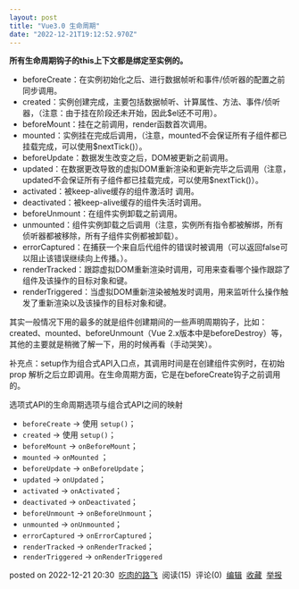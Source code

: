 ```yaml
---
layout: post
title: "Vue3.0 生命周期"
date: "2022-12-21T19:12:52.970Z"
---
```

**所有生命周期钩子的this上下文都是绑定至实例的。**

*   beforeCreate：在实例初始化之后、进行数据帧听和事件/侦听器的配置之前同步调用。
*   created：实例创建完成，主要包括数据帧听、计算属性、方法、事件/侦听器，（注意：由于挂在阶段还未开始，因此$el还不可用）。
*   beforeMount：挂在之前调用，render函数首次调用。
*   mounted：实例挂在完成后调用，（注意，mounted不会保证所有子组件都已挂载完成，可以使用$nextTick()）。
*   beforeUpdate：数据发生改变之后，DOM被更新之前调用。
*   updated：在数据更改导致的虚拟DOM重新渲染和更新完毕之后调用（注意，updated不会保证所有子组件都已挂载完成，可以使用$nextTick()）。
*   activated：被keep-alive缓存的组件激活时 调用。
*   deactivated：被keep-alive缓存的组件失活时调用。
*   beforeUnmount：在组件实例卸载之前调用。
*   unmounted：组件实例卸载之后调用（注意，实例所有指令都被解绑，所有侦听器都被移除，所有子组件实例都被卸载）。
*   errorCaptured：在捕获一个来自后代组件的错误时被调用（可以返回false可以阻止该错误继续向上传播。）。
*   renderTracked：跟踪虚拟DOM重新渲染时调用，可用来查看哪个操作跟踪了组件及该操作的目标对象和键。
*   renderTriggered：当虚拟DOM重新渲染被触发时调用，用来监听什么操作触发了重新渲染以及该操作的目标对象和键。

其实一般情况下用的最多的就是组件创建期间的一些声明周期钩子，比如：created、mounted、beforeUnmount（Vue 2.x版本中是beforeDestroy）等，其他的主要就是稍微了解一下，用的时候再看（手动哭笑）。

补充点：setup作为组合式API入口点，其调用时间是在创建组件实例时，在初始 prop 解析之后立即调用。在生命周期方面，它是在beforeCreate钩子之前调用的。

选项式API的生命周期选项与组合式API之间的映射

*   `beforeCreate` -> 使用 `setup()`；
*   `created` -> 使用 `setup()`；
*   `beforeMount` -> `onBeforeMount`；
*   `mounted` -> `onMounted` ；
*   `beforeUpdate` -> `onBeforeUpdate`；
*   `updated` -> `onUpdated`；
*   `activated` -> `onActivated`；
*   `deactivated` -> `onDeactivated`；
*   `beforeUnmount` -> `onBeforeUnmount`；
*   `unmounted` -> `onUnmounted`；
*   `errorCaptured` -> `onErrorCaptured`；
*   `renderTracked` -> `onRenderTracked`；
*   `renderTriggered` -> `onRenderTriggered`

posted on 2022-12-21 20:30  [吃肉的路飞](https://www.cnblogs.com/liangzailiu/)  阅读(15)  评论(0)  [编辑](https://i.cnblogs.com/EditPosts.aspx?postid=16997189)  [收藏](javascript:void(0))  [举报](javascript:void(0))